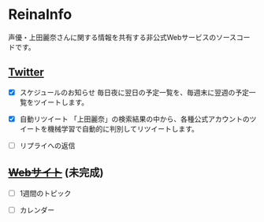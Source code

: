 # ReinaInfo

声優・上田麗奈さんに関する情報を共有する非公式Webサービスのソースコードです。


## [Twitter](https://twitter.com/Unoffishama)

- [x] スケジュールのお知らせ
毎日夜に翌日の予定一覧を、毎週末に翌週の予定一覧をツイートします。

- [x] 自動リツイート
「上田麗奈」の検索結果の中から、各種公式アカウントのツイートを機械学習で自動的に判別してリツイートします。

- [ ] リプライへの返信


## ~~[Webサイト](https://reina.netlify.com)~~ (未完成)

- [ ] 1週間のトピック

- [ ] カレンダー
